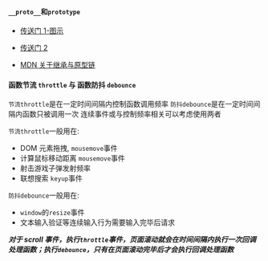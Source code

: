 #### `__proto__`和`prototype`

- [传送门 1-图示](https://www.processon.com/view/link/5cd95a72e4b00528647f6cd5)

- [传送门 2](https://github.com/creeperyang/blog/issues/9)

- [MDN 关于继承与原型链](https://developer.mozilla.org/zh-CN/docs/Web/JavaScript/Inheritance_and_the_prototype_chain)

#### 函数节流 `throttle` 与 函数防抖 `debounce`

`节流throttle`是在一定时间间隔内控制函数调用频率
`防抖debounce`是在一定时间间隔内函数只被调用一次
连续事件或与控制频率相关可以考虑使用两者

`节流throttle`一般用在:

- DOM 元素拖拽, `mousemove`事件
- 计算鼠标移动距离 `mousemove`事件
- 射击游戏子弹发射频率
- 联想搜索 `keyup`事件

`防抖debounce`一般用在:

- `window`的`resize`事件
- 文本输入验证等连续输入行为需要输入完毕后请求

**_对于 scroll 事件，执行`throttle`事件，页面滚动就会在时间间隔内执行一次回调处理函数；执行`debounce`，只有在页面滚动完毕后才会执行回调处理函数_**
